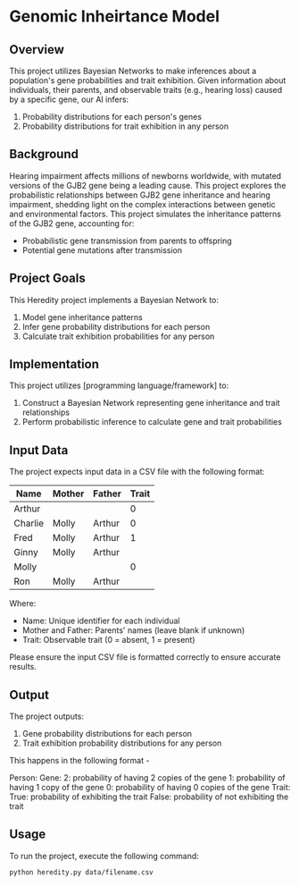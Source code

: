 # Genomic Inheirtance Model

## Overview

This project utilizes Bayesian Networks to make inferences about a population's gene probabilities and trait exhibition. Given information about individuals, their parents, and observable traits (e.g., hearing loss) caused by a specific gene, our AI infers:

1. Probability distributions for each person's genes
2. Probability distributions for trait exhibition in any person
## Background

Hearing impairment affects millions of newborns worldwide, with mutated versions of the GJB2 gene being a leading cause. This project explores the probabilistic relationships between GJB2 gene inheritance and hearing impairment, shedding light on the complex interactions between genetic and environmental factors. This project simulates the inheritance patterns of the GJB2 gene, accounting for:

- Probabilistic gene transmission from parents to offspring
- Potential gene mutations after transmission

## Project Goals

This Heredity project implements a Bayesian Network to:

1. Model gene inheritance patterns
2. Infer gene probability distributions for each person
3. Calculate trait exhibition probabilities for any person

## Implementation

This project utilizes [programming language/framework] to:

1. Construct a Bayesian Network representing gene inheritance and trait relationships
2. Perform probabilistic inference to calculate gene and trait probabilities

## Input Data

The project expects input data in a CSV file with the following format:

| Name    | Mother | Father | Trait |
| ------- | ------ | ------ | ----- |
| Arthur  |        |        | 0     |
| Charlie | Molly  | Arthur | 0     |
| Fred    | Molly  | Arthur | 1     |
| Ginny   | Molly  | Arthur |       |
| Molly   |        |        | 0     |
| Ron     | Molly  | Arthur |       |

Where:

- Name: Unique identifier for each individual
- Mother and Father: Parents' names (leave blank if unknown)
- Trait: Observable trait (0 = absent, 1 = present)

Please ensure the input CSV file is formatted correctly to ensure accurate results.

## Output

The project outputs:

1. Gene probability distributions for each person
2. Trait exhibition probability distributions for any person

This happens in the following format - 

Person: 
  Gene: 
    2: probability of having 2 copies of the gene
    1: probability of having 1 copy of the gene
    0: probability of having 0 copies of the gene
  Trait: 
    True: probability of exhibiting the trait
    False: probability of not exhibiting the trait

## Usage

To run the project, execute the following command:
```
python heredity.py data/filename.csv
```

